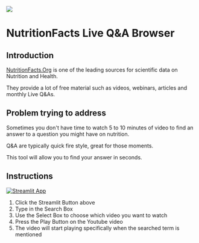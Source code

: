 ![](https://nutritionfacts.z2systems.com/neon/resource/nutritionfacts/templateImage/logoImage_41.png?r=5253053473016674)

# NutritionFacts Live Q&A Browser

## Introduction 

[NutritionFacts.Org](https://nutritionfacts.org/) is one of the leading sources for scientific data on Nutrition and Health. 

They provide a lot of free material such as videos, webinars, articles and monthly Live Q&As.

## Problem trying to address

Sometimes you don't have time to watch 5 to 10 minutes of video to find an answer to a question you might have on nutrition.

Q&A are typically quick fire style, great for those moments.

This tool will allow you to find your answer in seconds.

## Instructions

[![Streamlit App](https://static.streamlit.io/badges/streamlit_badge_black_white.svg)](https://share.streamlit.io/kassiusklay/NutritionFacts)

1. Click the Streamlit Button above
2. Type in the Search Box 
3. Use the Select Box to choose which video you want to watch
4. Press the Play Button on the Youtube video
5. The video will start playing specifically when the searched term is mentioned
